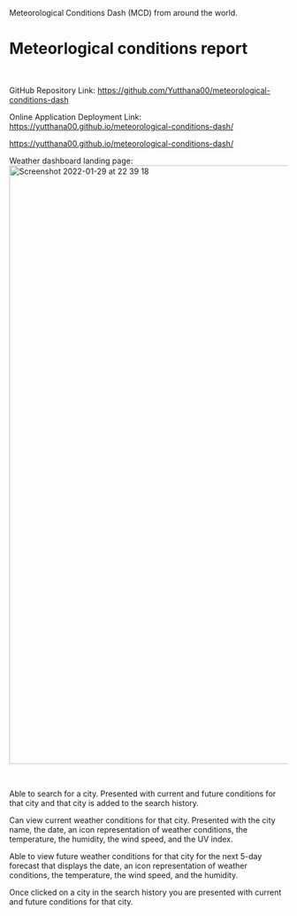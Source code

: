 Meteorological Conditions Dash (MCD) from around the world.

<h1>Meteorlogical conditions report</h1>
<br>

GitHub Repository Link: https://github.com/Yutthana00/meteorological-conditions-dash
<br>

Online Application Deployment Link: https://yutthana00.github.io/meteorological-conditions-dash/

https://yutthana00.github.io/meteorological-conditions-dash/
<br>

Weather dashboard landing page:
<br>
<img width="1080" alt="Screenshot 2022-01-29 at 22 39 18" src="https://user-images.githubusercontent.com/95193763/151679842-8433fade-8789-4a3b-9e2b-e51125f16427.png">

<br>

Able to search for a city.
Presented with current and future conditions for that city and that city is added to the search history.

Can view current weather conditions for that city.
Presented with the city name, the date, an icon representation of weather conditions, the temperature, the humidity, the wind speed, and the UV index.

Able to view future weather conditions for that city for the next 5-day forecast that displays the date, an icon representation of weather conditions, the temperature, the wind speed, and the humidity.

Once clicked on a city in the search history you are presented with current and future conditions for that city.